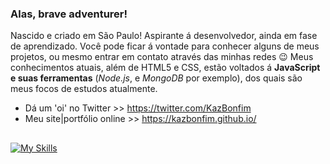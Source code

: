 ### Alas, brave adventurer!
Nascido e criado em São Paulo! Aspirante á desenvolvedor, ainda em fase de aprendizado. Você pode ficar á vontade para conhecer alguns de meus projetos, ou mesmo entrar em contato através das minhas redes 😉
Meus conhecimentos atuais, além de HTML5 e CSS, estão voltados á **JavaScript e suas ferramentas** (*Node.js*, e *MongoDB* por exemplo), dos quais são meus focos de estudos atualmente.

* Dá um 'oi' no Twitter >> https://twitter.com/KazBonfim
* Meu site|portfólio online >> https://kazbonfim.github.io/

##
[![My Skills](https://skills.thijs.gg/icons?i=html,css,js,mongodb,nodejs)](https://skills.thijs.gg)
